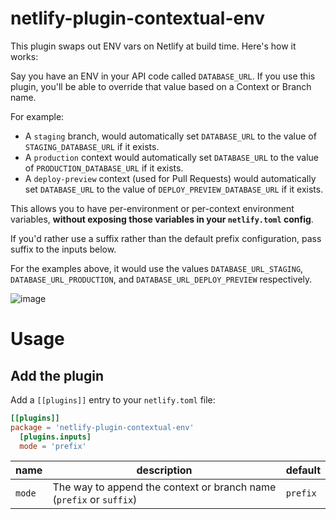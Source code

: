 # netlify-plugin-contextual-env

This plugin swaps out ENV vars on Netlify at build time. Here's how it works:

Say you have an ENV in your API code called `DATABASE_URL`. If you use this plugin, you'll be able to override that value based on a Context or Branch name.

For example:

- A `staging` branch, would automatically set `DATABASE_URL` to the value of `STAGING_DATABASE_URL` if it exists.
- A `production` context would automatically set `DATABASE_URL` to the value of `PRODUCTION_DATABASE_URL` if it exists.
- A `deploy-preview` context (used for Pull Requests) would automatically set `DATABASE_URL` to the value of `DEPLOY_PREVIEW_DATABASE_URL` if it exists.

This allows you to have per-environment or per-context environment variables, **without exposing those variables in your `netlify.toml` config**.

If you'd rather use a suffix rather than the default prefix configuration, pass suffix to the inputs below.

For the examples above, it would use the values `DATABASE_URL_STAGING`, `DATABASE_URL_PRODUCTION`, and `DATABASE_URL_DEPLOY_PREVIEW` respectively.

![image](https://user-images.githubusercontent.com/14339/79061346-6403e100-7c5d-11ea-86ef-34d2857b388b.png)

# Usage

## Add the plugin

Add a `[[plugins]]` entry to your `netlify.toml` file:

```toml
[[plugins]]
package = 'netlify-plugin-contextual-env'
  [plugins.inputs]
  mode = 'prefix'
```

| name   | description                                                         | default  |
| ------ | ------------------------------------------------------------------- | -------- |
| `mode` | The way to append the context or branch name (`prefix` or `suffix`) | `prefix` |
